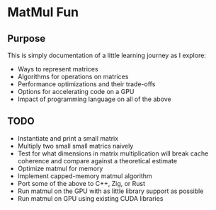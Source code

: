 # MatMul Fun

## Purpose

This is simply documentation of a little learning journey as I explore:

- Ways to represent matrices
- Algorithms for operations on matrices
- Performance optimizations and their trade-offs
- Options for accelerating code on a GPU
- Impact of programming language on all of the above

## TODO

- Instantiate and print a small matrix
- Multiply two small small matrics naively
- Test for what dimensions in matrix multiplication will break cache coherence
  and compare against a theoretical estimate
- Optimize matmul for memory
- Implement capped-memory matmul algorithm
- Port some of the above to C++, Zig, or Rust
- Run matmul on the GPU with as little library support as possible
- Run matmul on GPU using existing CUDA libraries
